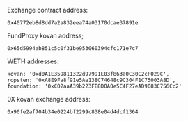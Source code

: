 Exchange contract address:  

    0x40772eb8d8dd7a2a832eea74a03170dcae37891e
    
FundProxy kovan address;

    0x65d5994ab851c5c0f31be953060394cfc171e7c7

WETH addresses:

    kovan: '0xd0A1E359811322d97991E03f863a0C30C2cF029C',
    ropsten: '0xA8E9Fa8f91e5Ae138C74648c9C304F1C75003A8D',
    foundation: '0xC02aaA39b223FE8D0A0e5C4F27eAD9083C756Cc2'
    
0X kovan exchange address:

    0x90fe2af704b34e0224bf2299c838e04d4dcf1364